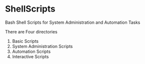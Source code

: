# ShellScripts
Bash Shell Scripts for System Administration and Automation Tasks

There are Four directories 
1. Basic Scripts 
2. System Administration Scripts
3. Automation Scripts
4. Interactive Scripts
